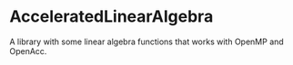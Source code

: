 # AcceleratedLinearAlgebra
A library with some linear algebra functions that works with OpenMP and OpenAcc.
